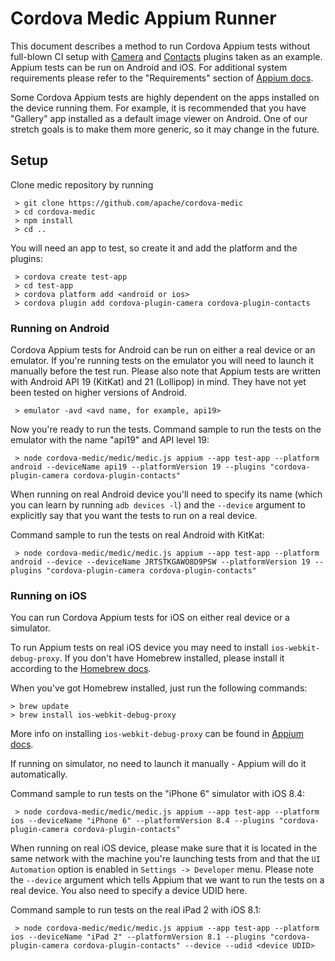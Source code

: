 Cordova Medic Appium Runner
===========================

This document describes a method to run Cordova Appium tests without full-blown CI setup with [Camera][plugin_camera] and [Contacts][plugin_contacts] plugins taken as an example.
Appium tests can be run on Android and iOS. For additional system requirements please refer to the "Requirements" section of [Appium docs][appium_reqs].

Some Cordova Appium tests are highly dependent on the apps installed on the device running them. For example, it is recommended that you have "Gallery" app installed as a default image viewer on Android. One of our stretch goals is to make them more generic, so it may change in the future.

## Setup

Clone medic repository by running

``` shell
 > git clone https://github.com/apache/cordova-medic
 > cd cordova-medic
 > npm install
 > cd ..
```

You will need an app to test, so create it and add the platform and the plugins:

``` shell
 > cordova create test-app
 > cd test-app
 > cordova platform add <android or ios>
 > cordova plugin add cordova-plugin-camera cordova-plugin-contacts
```

### Running on Android

Cordova Appium tests for Android can be run on either a real device or an emulator. If you're running tests on the emulator you will need to launch it manually before the test run. Please also note that Appium tests are written with Android API 19 (KitKat) and 21 (Lollipop) in mind. They have not yet been tested on higher versions of Android.

``` shell
 > emulator -avd <avd name, for example, api19>
```

Now you're ready to run the tests. Command sample to run the tests on the emulator with the name "api19" and API level 19:

``` shell
 > node cordova-medic/medic/medic.js appium --app test-app --platform android --deviceName api19 --platformVersion 19 --plugins "cordova-plugin-camera cordova-plugin-contacts"
```

When running on real Android device you'll need to specify its name (which you can learn by running `adb devices -l`) and the `--device` argument to explicitly say that you want the tests to run on a real device.

Command sample to run the tests on real Android with KitKat:

``` shell
 > node cordova-medic/medic/medic.js appium --app test-app --platform android --device --deviceName JRTSTKGAWO8D9PSW --platformVersion 19 --plugins "cordova-plugin-camera cordova-plugin-contacts"
```

### Running on iOS

You can run Cordova Appium tests for iOS on either real device or a simulator.

To run Appium tests on real iOS device you may need to install `ios-webkit-debug-proxy`. If you don't have Homebrew installed, please install it according to the [Homebrew docs][brew].

When you've got Homebrew installed, just run the following commands:

 ``` shell
 > brew update
 > brew install ios-webkit-debug-proxy
 ```

More info on installing `ios-webkit-debug-proxy` can be found in [Appium docs][webkit_proxy].

If running on simulator, no need to launch it manually - Appium will do it automatically.

Command sample to run tests on the "iPhone 6" simulator with iOS 8.4:

``` shell
 > node cordova-medic/medic/medic.js appium --app test-app --platform ios --deviceName "iPhone 6" --platformVersion 8.4 --plugins "cordova-plugin-camera cordova-plugin-contacts"
```

When running on real iOS device, please make sure that it is located in the same network with the machine you're launching tests from and that the `UI Automation` option is enabled in `Settings -> Developer` menu.
Please note the `--device` argument which tells Appium that we want to run the tests on a real device. You also need to specify a device UDID here.

Command sample to run tests on the real iPad 2 with iOS 8.1:

``` shell
 > node cordova-medic/medic/medic.js appium --app test-app --platform ios --deviceName "iPad 2" --platformVersion 8.1 --plugins "cordova-plugin-camera cordova-plugin-contacts" --device --udid <device UDID>
```

[webkit_proxy]:    https://github.com/appium/appium/blob/master/docs/en/advanced-concepts/ios-webkit-debug-proxy.md
[brew]:            http://brew.sh/
[plugin_camera]:   https://github.com/apache/cordova-plugin-camera
[plugin_contacts]: https://github.com/apache/cordova-plugin-contacts
[appium_reqs]:     http://appium.io/getting-started.html#requirements
